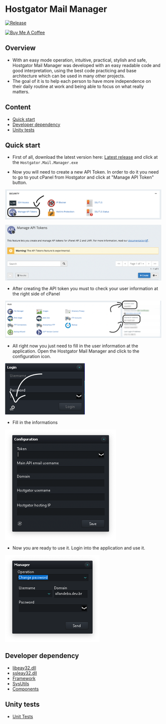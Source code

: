 # Hostgator Mail Manager

[![Release](https://img.shields.io/github/v/release/Allandeba/Hostgator-Mail-Manager.svg)](https://github.com/Allandeba/Hostgator-Mail-Manager/releases)

<a href="https://www.buymeacoffee.com/allandeba" target="_blank">
  <img src="https://cdn.buymeacoffee.com/buttons/v2/default-yellow.png" alt="Buy Me A Coffee" style="height: 40px !important;width: 137px !important;" ></a>

## Overview
- With an easy mode operation, intuitive, practical, stylish and safe, Hostgator Mail Manager was developed with an easy readable code and good interpretation, using the best code practicing and base architecture which can be used in many other projects. 
- The goal of it is to help each person to have more independence on their daily routine at work and being able to focus on what really matters.

## Content
- [Quick start](#quick-start)
- [Developer dependency](#developer-dependency)
- [Unity tests](#unity-tests)

## Quick start
- First of all, download the latest version here: [Latest release](https://github.com/Allandeba/Hostgator-Mail-Manager/releases) 
and click at the ```Hostgator.Mail.Manager.exe```

- Now you will need to create a new API Token. In order to do it you need to go to yout cPanel from Hostgator and click at "Manage API Token" button.

![Manage API token](https://github.com/Allandeba/Hostgator-Mail-Manager/blob/main/img/API%20Token.png)

![Create API token](https://github.com/Allandeba/Hostgator-Mail-Manager/blob/main/img/API%20Token%20Create.png)

- After creating the API token you must to check your user information at the right side of cPanel

![User information](https://github.com/Allandeba/Hostgator-Mail-Manager/blob/main/img/User%20Information.png)

- All right now you just need to fill in the user information at the application.
Open the Hostgator Mail Manager and click to the configuration icon.

![Login screen](https://github.com/Allandeba/Hostgator-Mail-Manager/blob/main/img/Login%20Screen.png)

- Fill in the informations

![Configuration](https://github.com/Allandeba/Hostgator-Mail-Manager/blob/main/img/User%20Configuration.png)


- Now you are ready to use it.
Login into the application and use it.

![Manager](https://github.com/Allandeba/Hostgator-Mail-Manager/blob/main/img/Program%20Manager.png)

## Developer dependency
- [libeay32.dll](https://github.com/Allandeba/Delphi/tree/main/DLLs/Indy)
- [ssleay32.dll](https://github.com/Allandeba/Delphi/tree/main/DLLs/Indy)
- [Framework](https://github.com/Allandeba/Delphi/tree/main/Packages/Framework)
- [SysUtils](https://github.com/Allandeba/Delphi/tree/main/Packages/SysUtils)
- [Components](https://github.com/Allandeba/Delphi/tree/main/Packages/Components)

## Unity tests
- [Unit Tests](https://github.com/Allandeba/Hostgator-Mail-Manager/tree/main/unitTest)
